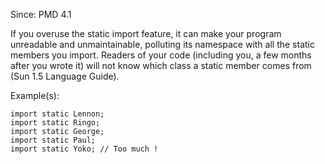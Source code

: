 Since: PMD 4.1

If you overuse the static import feature, it can make your program unreadable and 
unmaintainable, polluting its namespace with all the static members you import. 
Readers of your code (including you, a few months after you wrote it) will not know 
which class a static member comes from (Sun 1.5 Language Guide).

Example(s):
```
import static Lennon;
import static Ringo;
import static George;
import static Paul;
import static Yoko; // Too much !
```
